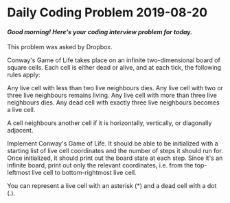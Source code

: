 # Daily Coding Problem 2019-08-20

####  _Good morning! Here's your coding interview problem for today._

This problem was asked by Dropbox.

Conway's Game of Life takes place on an infinite two-dimensional board of square cells. Each cell is either dead or alive, and at each tick, the following rules apply:

   Any live cell with less than two live neighbours dies.
   Any live cell with two or three live neighbours remains living.
   Any live cell with more than three live neighbours dies.
   Any dead cell with exactly three live neighbours becomes a live cell.

A cell neighbours another cell if it is horizontally, vertically, or diagonally adjacent.

Implement Conway's Game of Life. It should be able to be initialized with a starting list of live cell coordinates and the number of steps it should run for. Once initialized, it should print out the board state at each step. Since it's an infinite board, print out only the relevant coordinates, i.e. from the top-leftmost live cell to bottom-rightmost live cell.

You can represent a live cell with an asterisk (*) and a dead cell with a dot (.).
